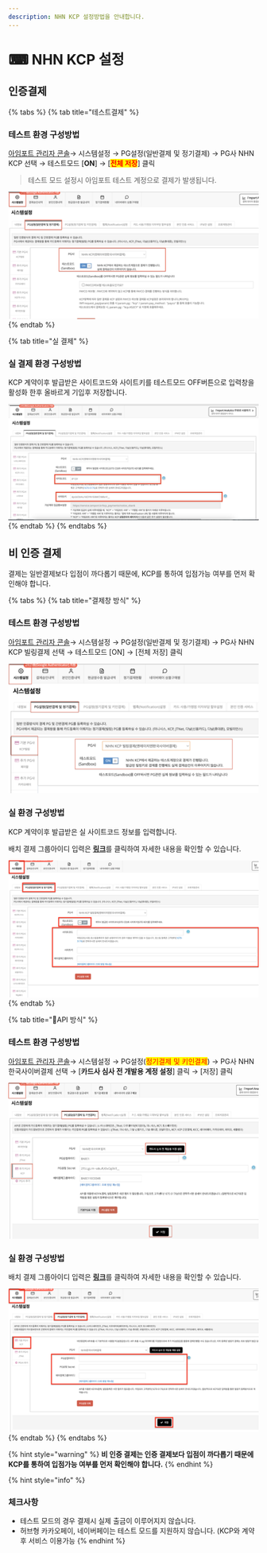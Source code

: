 ```yaml
---
description: NHN KCP 설정방법을 안내합니다.
---
```


# ⌨ NHN KCP 설정

## 인증**결제**

{% tabs %}
{% tab title="테스트결제" %}
### **테스트 환경 구성방법**

[아임포트 관리자 콘솔](https://admin.iamport.kr)→ 시스템설정 → PG설정(일반결제 및 정기결제) → PG사 NHN KCP 선택 → 테스트모드 \[**ON**] → \[<mark style="color:red;">**전체 저장**</mark>] 클릭



> 테스트 모드 설정시 아임포트 테스트 계정으로 결제가 발생됩니다.



![화면 설정 예시](<../../../.gitbook/assets/image (26) (1).png>)
{% endtab %}

{% tab title="실 결제" %}
### 실 결제 환경 구성방법

KCP 계약이후 발급받은 사이트코드와 사이트키를 테스트모드 OFF버튼으로 입력창을 활성화 한후 올바르게 기입후 저장합니다.

![화면 설정 예시](<../../../.gitbook/assets/image (9) (1) (1) (1).png>)
{% endtab %}
{% endtabs %}

## 비 인증 결제

결제는 일반결제보다 입점이 까다롭기 때문에, KCP를 통하여 입점가능 여부를 먼저 확인해야 합니다.

{% tabs %}
{% tab title="결제창 방식" %}
### 테스트 환경 구성방법

[아임포트 관리자 콘솔](https://admin.iamport.kr/)→ 시스템설정 → PG설정(일반결제 및 정기결제) → PG사 NHN KCP 빌링결제 선택 → 테스트모드 \[ON] → \[전체 저장] 클릭

![결제창 방식 설정 예시](<../../../.gitbook/assets/image (11) (1) (1) (1) (1) (1) (1).png>)

### 실  환경 구성방법

KCP 계약이후 발급받은 실 사이트코드 정보를 입력합니다.&#x20;

배치 결제 그룹아이디 입력은 [**링크**](https://www.iamport.kr/download/kcp-billing.pdf)를 클릭하여 자세한 내용을 확인할 수 있습니다.

![실계정 정보 설정 예시](<../../../.gitbook/assets/image (12) (1) (1) (1).png>)
{% endtab %}

{% tab title="API 방식" %}
### 테스트 환경 구성방법

[아임포트 관리자 콘솔](https://admin.iamport.kr/)→ 시스템설정 → PG설정(<mark style="color:red;">정기결제 및 키인결제</mark>) → PG사 NHN한국사이버결제 선택 → \[**카드사 심사 전 개발용 계정 설정**] 클릭 → \[저장] 클릭



![API 방식 설정 예시](<../../../.gitbook/assets/image (24) (1) (1).png>)

### 실  환경 구성방법

배치 결제 그룹아이디 입력은 [**링크**](https://www.iamport.kr/download/kcp-billing.pdf)를 클릭하여 자세한 내용을 확인할 수 있습니다.

![실 계정 화면 설정 예시](<../../../.gitbook/assets/image (16) (1) (1) (1) (1) (1).png>)
{% endtab %}
{% endtabs %}

{% hint style="warning" %}
**비 인증 결제는 인증 결제보다 입점이 까다롭기 때문에 KCP를 통하여 입점가능 여부를 먼저 확인해야 합니다.**
{% endhint %}

{% hint style="info" %}
### 체크사항

* 테스트 모드의 경우 결제시 실제 출금이 이루어지지 않습니다.
* 허브형 카카오페이, 네이버페이는 테스트 모드를 지원하지 않습니다. (KCP와 계약 후 서비스 이용가능
{% endhint %}
